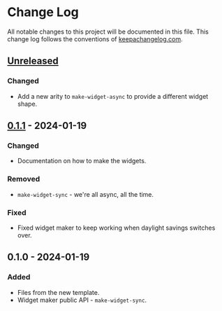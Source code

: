 # Change Log
All notable changes to this project will be documented in this file. This change log follows the conventions of [keepachangelog.com](http://keepachangelog.com/).

## [Unreleased]
### Changed
- Add a new arity to `make-widget-async` to provide a different widget shape.

## [0.1.1] - 2024-01-19
### Changed
- Documentation on how to make the widgets.

### Removed
- `make-widget-sync` - we're all async, all the time.

### Fixed
- Fixed widget maker to keep working when daylight savings switches over.

## 0.1.0 - 2024-01-19
### Added
- Files from the new template.
- Widget maker public API - `make-widget-sync`.

[Unreleased]: https://github.com/your-name/./compare/0.1.1...HEAD
[0.1.1]: https://github.com/your-name/./compare/0.1.0...0.1.1
